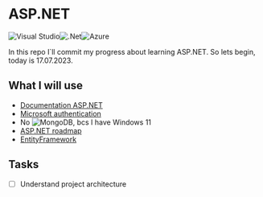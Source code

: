 # ASP.NET
![Visual Studio](https://img.shields.io/badge/Visual%20Studio-5C2D91.svg?style=for-the-badge&logo=visual-studio&logoColor=white)![.Net](https://img.shields.io/badge/.NET-5C2D91?style=for-the-badge&logo=.net&logoColor=white)![Azure](https://img.shields.io/badge/azure-%230072C6.svg?style=for-the-badge&logo=microsoftazure&logoColor=white)

In this repo I`ll commit my progress about learning ASP.NET. So lets begin, today is 17.07.2023.

## What I will use
- [Documentation ASP.NET](https://learn.microsoft.com/en-us/aspnet/core/?view=aspnetcore-7.0)
- [Microsoft authentication](https://learn.microsoft.com/en-us/aspnet/core/security/authentication/social/?view=aspnetcore-7.0&tabs=visual-studio)
- No ![MongoDB](https://img.shields.io/badge/MongoDB-%234ea94b.svg?style=for-the-badge&logo=mongodb&logoColor=white), bcs I have Windows 11
- [ASP.NET roadmap](https://roadmap.sh/aspnet-core)
- [EntityFramework](https://learn.microsoft.com/en-us/ef/)

## Tasks
- [ ] Understand project architecture
